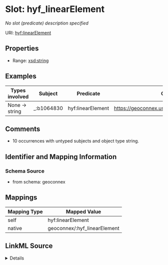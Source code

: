 

# Slot: hyf_linearElement


_No slot (predicate) description specified_





URI: [hyf:linearElement](https://www.opengis.net/def/schema/hy_features/hyflinearElement)



<!-- no inheritance hierarchy -->








## Properties

* Range: [xsd:string](xsd:string)






## Examples

| Types involved | Subject | Predicate | Object |
| --- | --- | --- | --- |
| None → string | _:b1064830 | hyf:linearElement | https://geoconnex.us/ref/mainstems/2198257 |


## Comments

* 10 occurrences with untyped subjects and object type string.

## Identifier and Mapping Information







### Schema Source


* from schema: geoconnex




## Mappings

| Mapping Type | Mapped Value |
| ---  | ---  |
| self | hyf:linearElement |
| native | geoconnex/:hyf_linearElement |




## LinkML Source

<details>
```yaml
name: hyf_linearElement
description: No slot (predicate) description specified
comments:
- 10 occurrences with untyped subjects and object type string.
examples:
- description: None → string
  object:
    example_object: https://geoconnex.us/ref/mainstems/2198257
    example_predicate: hyf:linearElement
    example_subject: _:b1064830
from_schema: geoconnex
rank: 1000
slot_uri: hyf:linearElement
alias: hyf_linearElement
range: string

```
</details>
